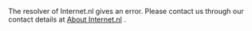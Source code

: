 The resolver of Internet.nl gives an error. Please contact us through our contact details at [About Internet.nl](/about) .
